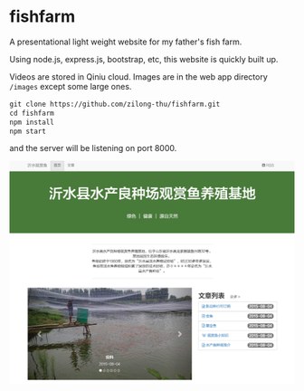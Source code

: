 # fishfarm
A presentational light weight website for my father's fish farm.

Using node.js, express.js, bootstrap, etc, this website is quickly built up.

Videos are stored in Qiniu cloud. Images are in the web app directory `/images` except some large ones.

```
git clone https://github.com/zilong-thu/fishfarm.git
cd fishfarm
npm install
npm start
```
and the server will be listening on port 8000.

![fish](/tmp/website-shot.jpg)
